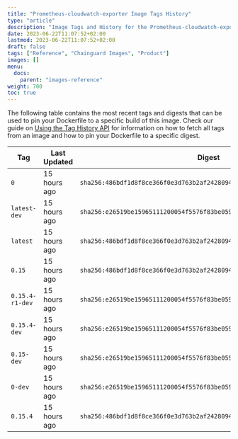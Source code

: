 ```yaml
---
title: "Prometheus-cloudwatch-exporter Image Tags History"
type: "article"
description: "Image Tags and History for the Prometheus-cloudwatch-exporter Chainguard Image"
date: 2023-06-22T11:07:52+02:00
lastmod: 2023-06-22T11:07:52+02:00
draft: false
tags: ["Reference", "Chainguard Images", "Product"]
images: []
menu:
  docs:
    parent: "images-reference"
weight: 700
toc: true
---
```


The following table contains the most recent tags and digests that can be used to pin your Dockerfile to a specific build of this image. Check our guide on [Using the Tag History API](/chainguard/chainguard-images/using-the-tag-history-api/) for information on how to fetch all tags from an image and how to pin your Dockerfile to a specific digest.

| Tag             | Last Updated | Digest                                                                    |
|-----------------|--------------|---------------------------------------------------------------------------|
| `0`             | 15 hours ago | `sha256:486bdf1d8f8ce366f0e3d763b2af2428094091b13c208dc5b04f3ee6fcfa4109` |
| `latest-dev`    | 15 hours ago | `sha256:e26519be15965111200054f5576f83be059a058c5fa5026afff90350201bea0b` |
| `latest`        | 15 hours ago | `sha256:486bdf1d8f8ce366f0e3d763b2af2428094091b13c208dc5b04f3ee6fcfa4109` |
| `0.15`          | 15 hours ago | `sha256:486bdf1d8f8ce366f0e3d763b2af2428094091b13c208dc5b04f3ee6fcfa4109` |
| `0.15.4-r1-dev` | 15 hours ago | `sha256:e26519be15965111200054f5576f83be059a058c5fa5026afff90350201bea0b` |
| `0.15.4-dev`    | 15 hours ago | `sha256:e26519be15965111200054f5576f83be059a058c5fa5026afff90350201bea0b` |
| `0.15-dev`      | 15 hours ago | `sha256:e26519be15965111200054f5576f83be059a058c5fa5026afff90350201bea0b` |
| `0-dev`         | 15 hours ago | `sha256:e26519be15965111200054f5576f83be059a058c5fa5026afff90350201bea0b` |
| `0.15.4`        | 15 hours ago | `sha256:486bdf1d8f8ce366f0e3d763b2af2428094091b13c208dc5b04f3ee6fcfa4109` |
